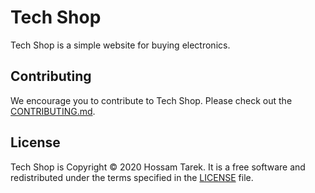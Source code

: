 # Tech Shop

Tech Shop is a simple website for buying electronics.

## Contributing

We encourage you to contribute to Tech Shop. Please check out the [CONTRIBUTING.md](./CONTRIBUTING.md).

## License

Tech Shop is Copyright © 2020 Hossam Tarek. It is a free software and redistributed 
under the terms specified in the [LICENSE](./LICENSE.txt) file.

